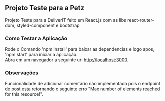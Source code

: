 ## Projeto Teste para a Petz

Projeto Teste para a DeliverIT feito em React.js com as libs react-router-dom, styled-component e bootstrap

### Como Testar a Aplicação

Rode o Comando 'npm install' para baixar as dependencias e logo apos, 'npm start' para iniciar a aplicação.<br />
Abra em um navegador a seguinte url [http://localhost:3000](http://localhost:3000).

### Observações

Funcionalidade de adicionar comentário não implementada pois o endpoint de post esta retornando o seguinte erro "Max number of elements reached for this resource!".<br />